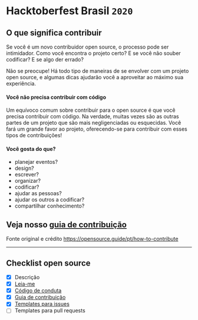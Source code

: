 # Hacktoberfest Brasil `2020`

## O que significa contribuir
Se você é um novo contribuidor open source, o processo pode ser intimidador. Como você encontra o projeto certo? E se você não souber codificar? E se algo der errado?

Não se preocupe! Há todo tipo de maneiras de se envolver com um projeto open source, e algumas dicas ajudarão você a aproveitar ao máximo sua experiência.

#### Você não precisa contribuir com código
Um equívoco comum sobre contribuir para o open source é que você precisa contribuir com código. Na verdade, muitas vezes são as outras partes de um projeto que são mais negligenciadas ou esquecidas. Você fará um grande favor ao projeto, oferecendo-se para contribuir com esses tipos de contribuições!

#### Você gosta do que?
- planejar eventos?
- design?
- escrever?
- organizar?
- codificar?
- ajudar as pessoas?
- ajudar os outros a codificar?
- compartilhar conhecimento?

## Veja nosso [guia de contribuição](./CONTRIBUTING.md)

Fonte original e crédito
https://opensource.guide/pt/how-to-contribute

---

## Checklist open source

- [x] Descrição
- [x] [Leia-me](./README.md)
- [x] [Código de conduta](./CODE_OF_CONDUCT.md)
- [x] [Guia de contribuição](./CONTRIBUTING.md)
- [x] [Templates para issues](./https://github.com/hacktoberfestbrasil/2020/issues/new/choose)
- [ ] Templates para pull requests
